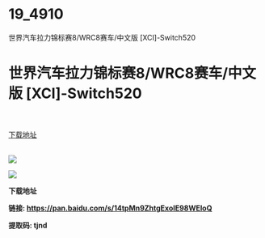 # 19_4910
世界汽车拉力锦标赛8/WRC8赛车/中文版 [XCI]-Switch520
# 世界汽车拉力锦标赛8/WRC8赛车/中文版 [XCI]-Switch520
 <br/></br>
[下载地址](https://www.switch520.cc/article/4910 "下载地址")
<br/></br>

<p><strong><img src="https://s1.ax1x.com/2020/04/23/Jw9ehR.jpg"></strong></p>
<p><strong><img src="https://s1.ax1x.com/2020/04/23/Jw9Kc6.jpg"></strong></p>
<p><strong><span>下载地址<br></span></strong></p>
<p><strong><span style="font-family: 微软雅黑"></span></strong></p>
<p><strong><span><span style="font-size: 14px"></span>链接: </span></strong><a href="https://pan.baidu.com/s/14tpMn9ZhtgExoIE98WEIoQ" target="_self" style="text-decoration: underline" rel="noopener noreferrer"><strong><span>https://pan.baidu.com/s/14tpMn9ZhtgExoIE98WEIoQ</span></strong></a><strong><span>&nbsp;</span></strong></p>
<p><strong><span>提取码: tjnd</span></strong></p>
